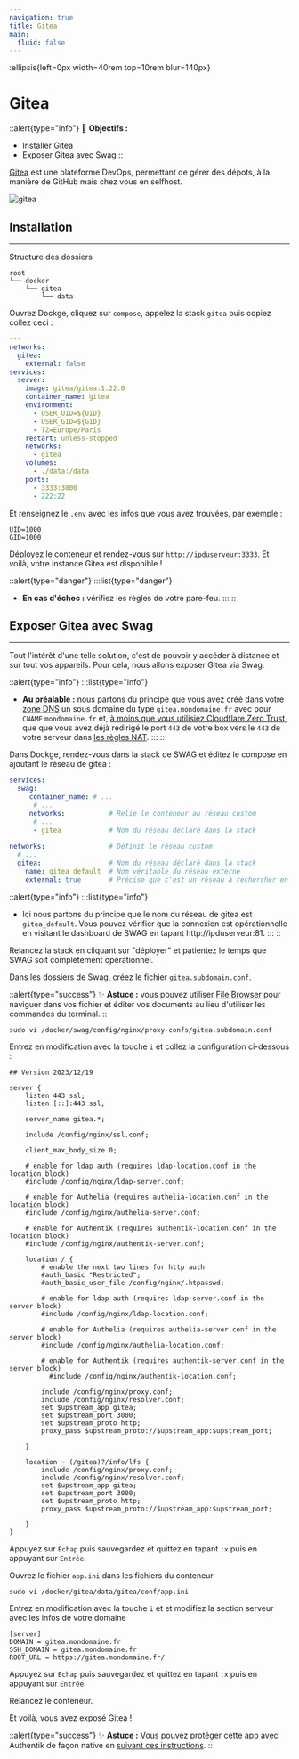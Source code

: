 ```yaml
---
navigation: true
title: Gitea
main:
  fluid: false
---
```

:ellipsis{left=0px width=40rem top=10rem blur=140px}
# Gitea

::alert{type="info"}
🎯 __Objectifs :__
- Installer Gitea
- Exposer Gitea avec Swag
::

[Gitea](https://https://about.gitea.com/) est une plateforme DevOps, permettant de gérer des dépots, à la manière de GitHub mais chez vous en selfhost.

![gitea](https://about.gitea.com/img/home-screenshot.png)

## Installation
---
Structure des dossiers

```console
root
└── docker
    └── gitea
        └── data
```

Ouvrez Dockge, cliquez sur `compose`, appelez la stack `gitea` puis copiez collez ceci :

```yaml
---
networks:
  gitea:
    external: false
services:
  server:
    image: gitea/gitea:1.22.0
    container_name: gitea
    environment:
      - USER_UID=${UID}
      - USER_GID=${GID}
      - TZ=Europe/Paris
    restart: unless-stopped
    networks:
      - gitea
    volumes:
      - ./data:/data
    ports:
      - 3333:3000
      - 222:22
```
Et renseignez le `.env` avec les infos que vous avez trouvées, par exemple :

```properties
UID=1000
GID=1000
```

Déployez le conteneur et rendez-vous sur `http://ipduserveur:3333`. Et voilà, votre instance Gitea est disponible !

::alert{type="danger"}
:::list{type="danger"}
- __En cas d'échec :__ vérifiez les règles de votre pare-feu.
:::
::

## Exposer Gitea avec Swag
---
Tout l'intérêt d'une telle solution, c'est de pouvoir y accéder à distance et sur tout vos appareils. Pour cela, nous allons exposer Gitea via Swag.

::alert{type="info"}
:::list{type="info"}
- __Au préalable :__ nous partons du principe que vous avez créé dans votre [zone DNS](/generalites/reseau/dns) un sous domaine du type `gitea.mondomaine.fr` avec pour `CNAME` `mondomaine.fr` et, [à moins que vous utilisiez Cloudflare Zero Trust](/serveex/securite/cloudflare), que que vous avez déjà redirigé le port `443` de votre box vers le `443` de votre serveur dans [les règles NAT](/generalites/reseau/nat).
:::
::

Dans Dockge, rendez-vous dans la stack de SWAG et éditez le compose en ajoutant le réseau de gitea :

```yaml
services:
  swag:
     container_name: # ...
      # ... 
     networks:           # Relie le conteneur au réseau custom 
      # ...           
      - gitea            # Nom du réseau déclaré dans la stack
    
networks:                # Définit le réseau custom
  # ...
  gitea:                 # Nom du réseau déclaré dans la stack
    name: gitea_default  # Nom véritable du réseau externe
    external: true       # Précise que c'est un réseau à rechercher en externe
```

::alert{type="info"}
:::list{type="info"}
- Ici nous partons du principe que le nom du réseau de gitea est `gitea_default`. Vous pouvez vérifier que la connexion est opérationnelle en visitant le dashboard de SWAG en tapant http://ipduserveur:81.
:::
::

Relancez la stack en cliquant sur "déployer" et patientez le temps que SWAG soit complètement opérationnel.

Dans les dossiers de Swag, créez le fichier `gitea.subdomain.conf`.

::alert{type="success"}
✨ __Astuce :__ vous pouvez utiliser [File Browser](/serveex/files/file-browser) pour naviguer dans vos fichier et éditer vos documents au lieu d'utiliser les commandes du terminal.
::

```shell
sudo vi /docker/swag/config/nginx/proxy-confs/gitea.subdomain.conf
```
Entrez en modification avec la touche `i` et collez la configuration ci-dessous :

```nginx
## Version 2023/12/19

server {
    listen 443 ssl;
    listen [::]:443 ssl;

    server_name gitea.*;

    include /config/nginx/ssl.conf;

    client_max_body_size 0;

    # enable for ldap auth (requires ldap-location.conf in the location block)
    #include /config/nginx/ldap-server.conf;

    # enable for Authelia (requires authelia-location.conf in the location block)
    #include /config/nginx/authelia-server.conf;

    # enable for Authentik (requires authentik-location.conf in the location block)
    #include /config/nginx/authentik-server.conf;

    location / {
        # enable the next two lines for http auth
        #auth_basic "Restricted";
        #auth_basic_user_file /config/nginx/.htpasswd;

        # enable for ldap auth (requires ldap-server.conf in the server block)
        #include /config/nginx/ldap-location.conf;

        # enable for Authelia (requires authelia-server.conf in the server block)
        #include /config/nginx/authelia-location.conf;

        # enable for Authentik (requires authentik-server.conf in the server block)
	      #include /config/nginx/authentik-location.conf;

        include /config/nginx/proxy.conf;
        include /config/nginx/resolver.conf;
        set $upstream_app gitea;
        set $upstream_port 3000;
        set $upstream_proto http;
        proxy_pass $upstream_proto://$upstream_app:$upstream_port;

    }

    location ~ (/gitea)?/info/lfs {
        include /config/nginx/proxy.conf;
        include /config/nginx/resolver.conf;
        set $upstream_app gitea;
        set $upstream_port 3000;
        set $upstream_proto http;
        proxy_pass $upstream_proto://$upstream_app:$upstream_port;

    }
}
```

Appuyez sur `Echap` puis sauvegardez et quittez en tapant `:x` puis en appuyant sur `Entrée`.

Ouvrez le fichier `app.ini` dans les fichiers du conteneur

```shell
sudo vi /docker/gitea/data/gitea/conf/app.ini
```

Entrez en modification avec la touche `i` et et modifiez la section serveur avec les infos de votre domaine

```properties
[server]
DOMAIN = gitea.mondomaine.fr
SSH_DOMAIN = gitea.mondomaine.fr
ROOT_URL = https://gitea.mondomaine.fr/
```
Appuyez sur `Echap` puis sauvegardez et quittez en tapant `:x` puis en appuyant sur `Entrée`.

Relancez le conteneur.

Et voilà, vous avez exposé Gitea !

::alert{type="success"}
✨ __Astuce :__ Vous pouvez protéger cette app avec Authentik de façon native en [suivant ces instructions](https://docs.goauthentik.io/integrations/services/gitea/).
::
